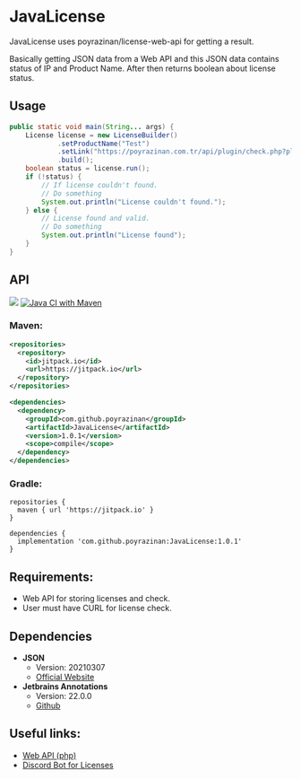 # JavaLicense

JavaLicense uses poyrazinan/license-web-api for getting a result.

Basically getting JSON data from a Web API and this JSON data contains status of IP and Product Name. 
After then returns boolean about license status.

## Usage
```java
public static void main(String... args) {
    License license = new LicenseBuilder()
            .setProductName("Test")
            .setLink("https://poyrazinan.com.tr/api/plugin/check.php?plugin={product}&ip={ip}")
            .build();
    boolean status = license.run();
    if (!status) {
        // If license couldn't found.
        // Do something
        System.out.println("License couldn't found.");
    } else {
        // License found and valid.
        // Do something
        System.out.println("License found");
    }
}
```

## API
[![](https://jitpack.io/v/poyrazinan/JavaLicense.svg)](https://jitpack.io/#poyrazinan/JavaLicense)
[![Java CI with Maven](https://github.com/poyrazinan/JavaLicense/actions/workflows/maven.yml/badge.svg)](https://github.com/poyrazinan/JavaLicense/actions/workflows/maven.yml)
### Maven:
```xml
<repositories>
  <repository>
    <id>jitpack.io</id>
    <url>https://jitpack.io</url>
  </repository>
</repositories>

<dependencies>
  <dependency>
    <groupId>com.github.poyrazinan</groupId>
    <artifactId>JavaLicense</artifactId>
    <version>1.0.1</version>
    <scope>compile</scope>
  </dependency>
</dependencies>
```
### Gradle:
```
repositories {
  maven { url 'https://jitpack.io' }
}

dependencies {
  implementation 'com.github.poyrazinan:JavaLicense:1.0.1'
}
```

## Requirements:

* Web API for storing licenses and check.
* User must have CURL for license check.

## Dependencies

- **JSON**
  - Version: 20210307
  - [Official Website](https://www.json.org/json-en.html)
- **Jetbrains Annotations**
  - Version: 22.0.0
  - [Github](https://github.com/JetBrains/java-annotations)

## Useful links:
* [Web API (php)](https://github.com/poyrazinan/license-web-api)
* [Discord Bot for Licenses](https://github.com/poyrazinan/GeikPlugins-Discord-Bot)
